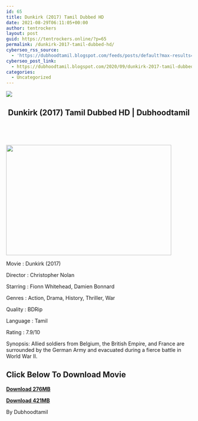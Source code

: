 ```yaml
---
id: 65
title: Dunkirk (2017) Tamil Dubbed HD
date: 2021-08-29T06:11:05+00:00
author: tentrockers
layout: post
guid: https://tentrockers.online/?p=65
permalink: /dunkirk-2017-tamil-dubbed-hd/
cyberseo_rss_source:
  - 'https://dubhoodtamil.blogspot.com/feeds/posts/default?max-results=150&start-index=1'
cyberseo_post_link:
  - https://dubhoodtamil.blogspot.com/2020/09/dunkirk-2017-tamil-dubbed-hd.html
categories:
  - Uncategorized
---
```

<div class="media_block">
  <img src="https://1.bp.blogspot.com/-DVlB6R2Gwds/X2Lk-tuJgwI/AAAAAAAACeY/wMAnwnTVTHQav_LJ1D1pweCF3cdj93IYgCNcBGAsYHQ/s72-w448-h299-c/dunkirk_banner2.jpg" class="media_thumbnail" />
</div>

## &nbsp;Dunkirk (2017) Tamil Dubbed HD | Dubhoodtamil

## &nbsp;</p> 

<div class="separator">
  <a href="https://1.bp.blogspot.com/-DVlB6R2Gwds/X2Lk-tuJgwI/AAAAAAAACeY/wMAnwnTVTHQav_LJ1D1pweCF3cdj93IYgCNcBGAsYHQ/s1200/dunkirk_banner2.jpg" imageanchor="1"><img loading="lazy" border="0" data-original-height="798" data-original-width="1200" height="299" src="https://1.bp.blogspot.com/-DVlB6R2Gwds/X2Lk-tuJgwI/AAAAAAAACeY/wMAnwnTVTHQav_LJ1D1pweCF3cdj93IYgCNcBGAsYHQ/w448-h299/dunkirk_banner2.jpg" width="448" /></a>
</div>

</h2> 

Movie	<span></span>:	<span></span>Dunkirk (2017)&nbsp;

Director	<span></span>:	<span></span>Christopher Nolan&nbsp;

Starring	<span></span>:	<span></span>Fionn Whitehead, Damien Bonnard&nbsp;

Genres	<span></span>:	<span></span>Action, Drama, History, Thriller, War&nbsp;

Quality	<span></span>:	<span></span>BDRip

Language	<span></span>:	<span></span>Tamil&nbsp;

Rating	<span></span>:	<span></span>7.9/10&nbsp;

Synopsis: Allied soldiers from Belgium, the British Empire, and France are surrounded by the German Army and evacuated during a fierce battle in World War II.

## <span><b>Click Below To Download Movie</b></span>

<span><b><a href="https://oncehelp.com/dunkrik-1" target="_blank" rel="noopener">Download 276MB</a></b></span>

<span><b><a href="https://oncehelp.com/dunkrik-2" target="_blank" rel="noopener">Download 421MB</a></b></span>

By Dubhoodtamil